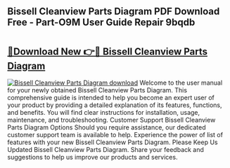 ## Bissell Cleanview Parts Diagram PDF Download Free - Part-O9M User Guide Repair 9bqdb

# <h2><a href="http://dfsy28.blite.top/?on=Bissell+Cleanview+Parts+Diagram">🔗Download New 👉🔴 Bissell Cleanview Parts Diagram</a></h2>

[![Bissell Cleanview Parts Diagram download](https://i.imgur.com/lujVjoI.png)](http://dfsy28.blite.top/?on=Bissell+Cleanview+Parts+Diagram)
Welcome to the user manual for your newly obtained Bissell Cleanview Parts Diagram. This comprehensive guide is intended to help you become an expert user of your product by providing a detailed explanation of its features, functions, and benefits. You will find clear instructions for installation, usage, maintenance, and troubleshooting. Customer Support Bissell Cleanview Parts Diagram Options Should you require assistance, our dedicated customer support team is available to help. Experience the power of list of features with your new Bissell Cleanview Parts Diagram. Please Keep Us Updated Bissell Cleanview Parts Diagram. Share your feedback and suggestions to help us improve our products and services.
